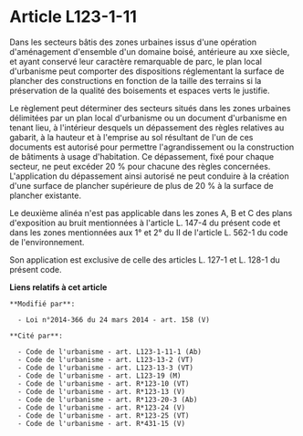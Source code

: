 # Article L123-1-11

Dans les secteurs bâtis des zones urbaines issus d'une opération d'aménagement d'ensemble d'un domaine boisé, antérieure au
xxe siècle, et ayant conservé leur caractère remarquable de parc, le plan local d'urbanisme peut comporter des dispositions
réglementant la surface de plancher des constructions en fonction de la taille des terrains si la préservation de la qualité
des boisements et espaces verts le justifie. 

Le règlement peut déterminer des secteurs situés dans les zones urbaines délimitées par un plan local d'urbanisme ou un
document d'urbanisme en tenant lieu, à l'intérieur desquels un dépassement des règles relatives au gabarit, à la hauteur et à
l'emprise au sol résultant de l'un de ces documents est autorisé pour permettre l'agrandissement ou la construction de
bâtiments à usage d'habitation. Ce dépassement, fixé pour chaque secteur, ne peut excéder 20 % pour chacune des règles
concernées. L'application du dépassement ainsi autorisé ne peut conduire à la création d'une surface de plancher supérieure
de plus de 20 % à la surface de plancher existante.

Le deuxième alinéa n'est pas applicable dans les zones A, B et C des plans d'exposition au bruit mentionnées à l'article L.
147-4 du présent code et dans les zones mentionnées aux 1° et 2° du II de l'article L. 562-1 du code de l'environnement. 

Son application est exclusive de celle des articles L. 127-1 et L. 128-1 du présent code.

**Liens relatifs à cet article**

	**Modifié par**:

	  - Loi n°2014-366 du 24 mars 2014 - art. 158 (V)

	**Cité par**:

	  - Code de l'urbanisme - art. L123-1-11-1 (Ab)
	  - Code de l'urbanisme - art. L123-13-2 (VT)
	  - Code de l'urbanisme - art. L123-13-3 (VT)
	  - Code de l'urbanisme - art. L123-19 (M)
	  - Code de l'urbanisme - art. R*123-10 (VT)
	  - Code de l'urbanisme - art. R*123-13 (V)
	  - Code de l'urbanisme - art. R*123-20-3 (Ab)
	  - Code de l'urbanisme - art. R*123-24 (V)
	  - Code de l'urbanisme - art. R*123-25 (VT)
	  - Code de l'urbanisme - art. R*431-15 (V)
